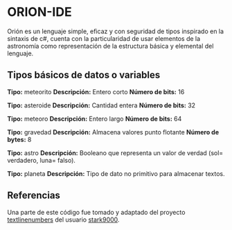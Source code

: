 
# ORION-IDE
Orión es un lenguaje simple, eficaz y con seguridad de tipos inspirado en la sintaxis de c#, cuenta con la particularidad de usar elementos de la astronomía como representación de la estructura básica y elemental del lenguaje. 

## Tipos básicos de datos o variables
**Tipo:** meteorito
**Descripción:** Entero corto
**Número de bits:** 16

**Tipo:** asteroide
**Descripción:** Cantidad entera
**Número de bits:** 32

**Tipo:** meteoro
**Descripción:** Entero largo
**Número de bits:** 64

**Tipo:** gravedad
**Descripción:** Almacena valores punto flotante
**Número de bytes:** 8

**Tipo:** astro
**Descripción:** Booleano que representa un valor de verdad (sol= verdadero, luna= falso).

**Tipo:** planeta
**Descripción:** Tipo de dato no primitivo para almacenar textos.


## Referencias
Una parte de este código fue tomado y adaptado del proyecto 
[textlinenumbers](https://github.com/stark9000/textlinenumbers) del usuario [stark9000](https://github.com/stark9000).
